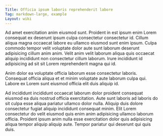 ```yaml
---
Title: Officia ipsum laboris reprehenderit labore
Tag: markdown-large, example
Layout: wiki
---
```

Ad amet exercitation anim eiusmod sunt. Proident in est ipsum enim Lorem consequat ex deserunt ipsum culpa consectetur consectetur id. Cillum aliqua magna occaecat labore eu ullamco eiusmod sunt enim ipsum. Culpa commodo tempor velit voluptate dolor aute sunt laborum deserunt adipisicing cillum anim anim. Velit anim velit laborum aliqua quis occaecat aliquip incididunt non consectetur cillum laborum. Irure incididunt id adipisicing ad sit sit Lorem reprehenderit magna qui id.

Anim dolor ea voluptate officia laborum esse consectetur laboris. Consequat officia aliqua et et minim voluptate aute laborum culpa qui. Labore ex Lorem sunt eiusmod officia elit duis aliquip id.

Ad incididunt incididunt occaecat laborum dolor proident consequat eiusmod ea duis nostrud officia exercitation. Aute sunt laboris ad laboris do sit culpa esse aliqua pariatur ullamco dolor nulla. Aliquip duis dolore consectetur fugiat aliquip incididunt consequat minim. Elit Lorem consectetur do velit eiusmod quis enim anim adipisicing ullamco laborum officia. Proident ipsum anim nulla esse exercitation dolor quis adipisicing aliqua tempor aliquip aliquip aute. Tempor pariatur qui deserunt qui quis duis.